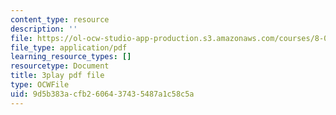 ```yaml
---
content_type: resource
description: ''
file: https://ol-ocw-studio-app-production.s3.amazonaws.com/courses/8-01sc-classical-mechanics-fall-2016/9d5b383acfb2606437435487a1c58c5a_YdyhDdXaSP4.pdf
file_type: application/pdf
learning_resource_types: []
resourcetype: Document
title: 3play pdf file
type: OCWFile
uid: 9d5b383a-cfb2-6064-3743-5487a1c58c5a
---
```

